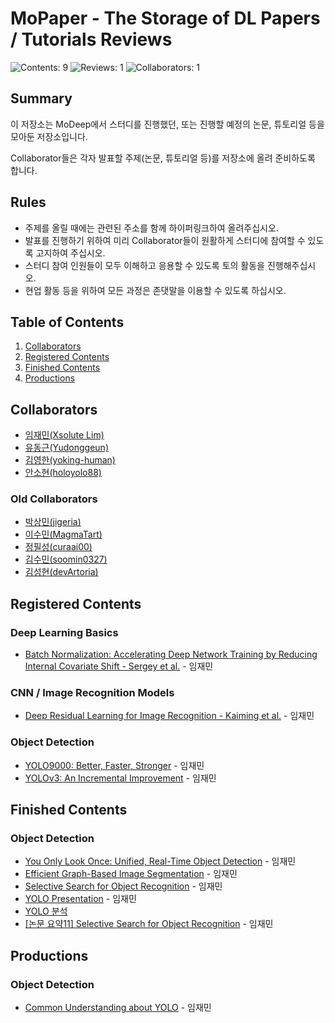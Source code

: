 # MoPaper - The Storage of DL Papers / Tutorials Reviews

![Contents: 9](https://img.shields.io/badge/Contents-9-orange.svg?style=plastic)
![Reviews: 1](https://img.shields.io/badge/Reviews-1-brightgreen.svg?style=plastic)
![Collaborators: 1](https://img.shields.io/badge/Collaborators-1-blue.svg?style=plastic)

## Summary

이 저장소는 MoDeep에서 스터디를 진행했던, 또는 진행할 예정의 논문, 튜토리얼 등을 모아둔 저장소입니다.

Collaborator들은 각자 발표할 주제(논문, 튜토리얼 등)를 저장소에 올려 준비하도록 합니다.

## Rules

* 주제를 올릴 때에는 관련된 주소를 함께 하이퍼링크하여 올려주십시오.
* 발표를 진행하기 위하여 미리 Collaborator들이 원활하게 스터디에 참여할 수 있도록 고지하여 주십시오.
* 스터디 참여 인원들이 모두 이해하고 응용할 수 있도록 토의 활동을 진행해주십시오.
* 현업 활동 등을 위하여 모든 과정은 존댓말을 이용할 수 있도록 하십시오.

## Table of Contents

1. [Collaborators](#Collaborators)
2. [Registered Contents](#Registered-Contents)
3. [Finished Contents](#Finished-Contents)
4. [Productions](#Productions)

## Collaborators

* [임재민(Xsolute Lim)](https://github.com/xsolute)
* [유동근(Yudonggeun)](https://github.com/Yudonggeun)
* [김영한(yoking-human)](https://github.com/yoking-human)
* [안소현(holoyolo88)](https://github.com/holoyolo88)

### Old Collaborators

* [박상민(jigeria)](https://github.com/jigeria)
* [이수민(MagmaTart)](https://github.com/MagmaTart)
* [정필성(curaai00)](https://github.com/curaai00)
* [김수민(soomin0327)](https://github.com/soomin0327)
* [김성현(devArtoria)](https://github.com/devArtoria)

## Registered Contents

### Deep Learning Basics

* [Batch Normalization: Accelerating Deep Network Training by Reducing Internal Covariate Shift - Sergey et al.](https://arxiv.org/pdf/1502.03167.pdf) - 임재민

### CNN / Image Recognition Models

* [Deep Residual Learning for Image Recognition - Kaiming et al.](https://arxiv.org/abs/1512.03385) - 임재민

### Object Detection

* [YOLO9000: Better, Faster, Stronger](https://arxiv.org/pdf/1612.08242.pdf) - 임재민
* [YOLOv3: An Incremental Improvement](https://pjreddie.com/media/files/papers/YOLOv3.pdf) - 임재민

## Finished Contents

### Object Detection

* [You Only Look Once: Unified, Real-Time Object Detection](https://arxiv.org/pdf/1506.02640.pdf) - 임재민
* [Efficient Graph-Based Image Segmentation](http://people.cs.uchicago.edu/~pff/papers/seg-ijcv.pdf) - 임재민
* [Selective Search for Object Recognition](https://ivi.fnwi.uva.nl/isis/publications/2013/UijlingsIJCV2013/UijlingsIJCV2013.pdf) - 임재민
* [YOLO Presentation](https://docs.google.com/presentation/d/1aeRvtKG21KHdD5lg6Hgyhx5rPq_ZOsGjG5rJ1HP7BbA/edit?usp=sharing) - 임재민
* [YOLO 분석](https://curt-park.github.io/2017-03-26/yolo/)
* [[논문 요약11] Selective Search for Object Recognition](http://arclab.tistory.com/166) - 임재민

## Productions

### Object Detection

* [Common Understanding about YOLO](https://www.slideshare.net/ssuserea05e4/common-understanding-about-yolo-125713439) - 임재민